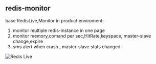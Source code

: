 redis-monitor
---------

base RedisLive,Monitor in product enviroment:
1. monitor multiple redis-instance in one page
2. monitor memory,comand per sec,HitRate,keyspace, master-slave change,expire
3. sms alert when crash , master-slave stats changed


![Redis Live](https://raw.github.com/LittlePeng/redis-monitor/master/design/redis-live.png)

